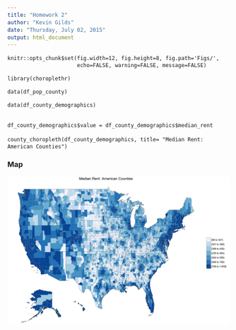 ```yaml
---
title: "Homework 2"
author: "Kevin Gilds"
date: "Thursday, July 02, 2015"
output: html_document
---
```


```{r global_options, include=FALSE}
knitr::opts_chunk$set(fig.width=12, fig.height=8, fig.path='Figs/',
                      echo=FALSE, warning=FALSE, message=FALSE)
```


```{r}
library(choroplethr)

```


```{r}
data(df_pop_county)
```




```{r}
data(df_county_demographics)


```



```{r}
df_county_demographics$value = df_county_demographics$median_rent

county_choropleth(df_county_demographics, title= "Median Rent: American Counties")
```

### Map

![Median Rent](figs/unnamed-chunk-5-1.png)
